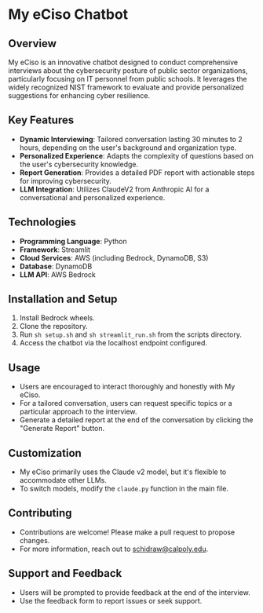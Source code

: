 # My eCiso Chatbot

## Overview
My eCiso is an innovative chatbot designed to conduct comprehensive interviews about the cybersecurity posture of public sector organizations, particularly focusing on IT personnel from public schools. It leverages the widely recognized NIST framework to evaluate and provide personalized suggestions for enhancing cyber resilience. 

## Key Features
- **Dynamic Interviewing**: Tailored conversation lasting 30 minutes to 2 hours, depending on the user's background and organization type.
- **Personalized Experience**: Adapts the complexity of questions based on the user's cybersecurity knowledge.
- **Report Generation**: Provides a detailed PDF report with actionable steps for improving cybersecurity.
- **LLM Integration**: Utilizes ClaudeV2 from Anthropic AI for a conversational and personalized experience.

## Technologies
- **Programming Language**: Python
- **Framework**: Streamlit
- **Cloud Services**: AWS (including Bedrock, DynamoDB, S3)
- **Database**: DynamoDB
- **LLM API**: AWS Bedrock

## Installation and Setup
1. Install Bedrock wheels.
2. Clone the repository.
3. Run `sh setup.sh` and `sh streamlit_run.sh` from the scripts directory.
4. Access the chatbot via the localhost endpoint configured.

## Usage
- Users are encouraged to interact thoroughly and honestly with My eCiso.
- For a tailored conversation, users can request specific topics or a particular approach to the interview.
- Generate a detailed report at the end of the conversation by clicking the "Generate Report" button.

## Customization
- My eCiso primarily uses the Claude v2 model, but it's flexible to accommodate other LLMs.
- To switch models, modify the `claude.py` function in the main file.

## Contributing
- Contributions are welcome! Please make a pull request to propose changes.
- For more information, reach out to schidraw@calpoly.edu.

## Support and Feedback
- Users will be prompted to provide feedback at the end of the interview.
- Use the feedback form to report issues or seek support.

